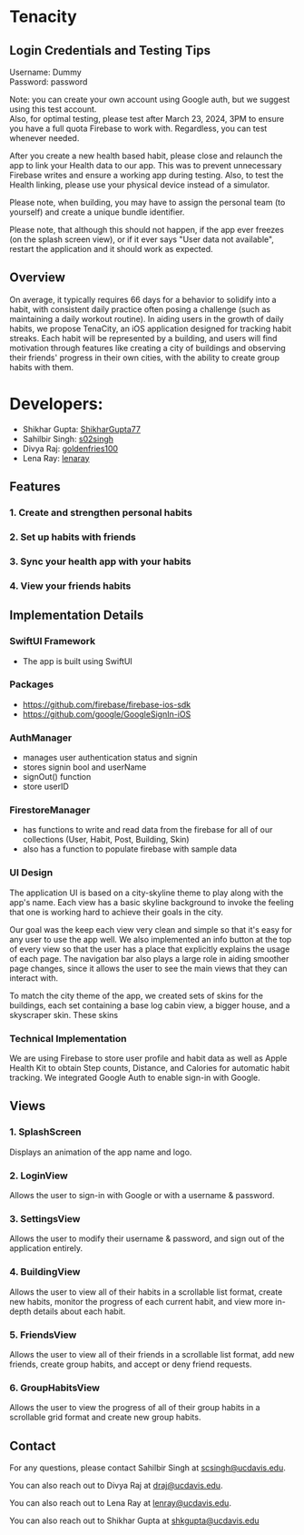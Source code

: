 # Tenacity

## Login Credentials and Testing Tips
Username: Dummy  
Password: password  

Note: you can create your own account using Google auth, but we suggest using this test account.  
Also, for optimal testing, please test after March 23, 2024, 3PM to ensure you have a full quota Firebase to work with. Regardless, you can test whenever needed.  

After you create a new health based habit, please close and relaunch the app to link your Health data to our app. This was to prevent unnecessary Firebase writes
and ensure a working app during testing. Also, to test the Health linking, please use your physical device instead of a simulator.

Please note, when building, you may have to assign the personal team (to yourself) and create a unique bundle identifier.

Please note, that although this should not happen, if the app ever freezes (on the splash screen view), or if it ever says "User data not available", restart the application and it should work as expected.

## Overview
On average, it typically requires 66 days for a behavior to solidify into a habit, with consistent daily practice often posing a challenge (such as maintaining a daily workout routine). In aiding users in the growth of daily habits, we propose TenaCity, an iOS application designed for tracking habit streaks. Each habit will be represented by a building, and users will find motivation through features like creating a city of buildings and observing their friends' progress in their own cities, with the ability to create group habits with them.

# Developers:
- Shikhar Gupta: [ShikharGupta77](https://github.com/ShikharGupta77)
- Sahilbir Singh: [s02singh](https://github.com/s02singh)
- Divya Raj: [goldenfries100](https://github.com/goldenfries100)
- Lena Ray: [lenaray](https://github.com/lenaray)

## Features
### 1. Create and strengthen personal habits
### 2. Set up habits with friends
### 3. Sync your health app with your habits
### 4. View your friends habits


## Implementation Details
### SwiftUI Framework
- The app is built using SwiftUI

### Packages
- https://github.com/firebase/firebase-ios-sdk
- https://github.com/google/GoogleSignIn-iOS


### AuthManager
- manages user authentication status and signin
- stores signin bool and userName
- signOut() function
- store userID

### FirestoreManager
- has functions to write and read data from the firebase for all of our collections (User, Habit, Post, Building, Skin)
- also has a function to populate firebase with sample data


### UI Design
The application UI is based on a city-skyline theme to play along with the app's name. Each view has a basic skyline background to invoke the feeling that one is working hard to achieve their goals in the city.

Our goal was the keep each view very clean and simple so that it's easy for any user to use the app well. We also implemented an info button at the top of every view so that the user has a place that explicitly explains the usage of each page. The navigation bar also plays a large role in aiding smoother page changes, since it allows the user to see the main views that they can interact with.

To match the city theme of the app, we created sets of skins for the buildings, each set containing a base log cabin view, a bigger house, and a skyscraper skin. These skins 

### Technical Implementation
We are using Firebase to store user profile and habit data as well as Apple Health Kit to obtain Step counts, Distance, and Calories for automatic habit tracking. We integrated Google Auth to enable sign-in with Google.

## Views
### 1. SplashScreen
Displays an animation of the app name and logo.

### 2. LoginView
Allows the user to sign-in with Google or with a username & password.

### 3. SettingsView
Allows the user to modify their username & password, and sign out of the application entirely.

### 4. BuildingView
Allows the user to view all of their habits in a scrollable list format, create new habits, monitor the progress of each current habit, and view more in-depth details about each habit.

### 5. FriendsView
Allows the user to view all of their friends in a scrollable list format, add new friends, create group habits, and accept or deny friend requests.

### 6. GroupHabitsView
Allows the user to view the progress of all of their group habits in a scrollable grid format and create new group habits. 

## Contact
For any questions, please contact Sahilbir Singh at scsingh@ucdavis.edu. 

You can also reach out to Divya Raj at draj@ucdavis.edu.

You can also reach out to Lena Ray at lenray@ucdavis.edu.

You can also reach out to Shikhar Gupta at shkgupta@ucdavis.edu
